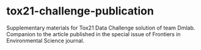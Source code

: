# tox21-challenge-publication
Supplementary materials for Tox21 Data Challenge solution of team Dmlab. Companion to the article published in the special issue of Frontiers in Environmental Science journal.
